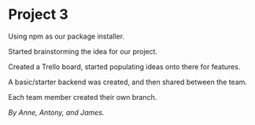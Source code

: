 # Project 3

Using npm as our package installer.

Started brainstorming the idea for our project.

Created a Trello board, started populating ideas onto there for features.

A basic/starter backend was created, and then shared between the team.

Each team member created their own branch.

_By Anne, Antony, and James._
